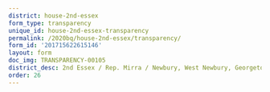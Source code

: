 ```yaml
---
district: house-2nd-essex
form_type: transparency
unique_id: house-2nd-essex-transparency
permalink: /2020bq/house-2nd-essex/transparency/
form_id: '201715622615146'
layout: form
doc_img: TRANSPARENCY-00105
district_desc: 2nd Essex / Rep. Mirra / Newbury, West Newbury, Georgetown
order: 26
---
```

